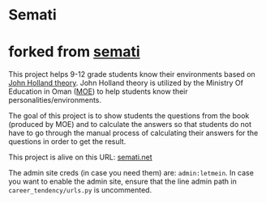 # Semati

# forked from [semati](https://github.com/omr00t/Semati)

This project helps 9-12 grade students know their environments based on [John Holland theory](https://www.careers.govt.nz/resources/career-practice/career-theory-models/hollands-theory/).
John Holland theory is utilized by the Ministry Of Education in Oman ([MOE](https://www.moe.gov.om)) to help students know their personalities/environments.

The goal of this project is to show students the questions from the book (produced by MOE) and to calculate the answers so that students
do not have to go through the manual process of calculating their answers for the questions in order to get the result.

This project is alive on this URL: [semati.net](https://semati.net)

The admin site creds (in case you need them) are: `admin:letmein`. In case you want to enable the admin site, ensure that the line admin path in `career_tendency/urls.py` is uncommented.
